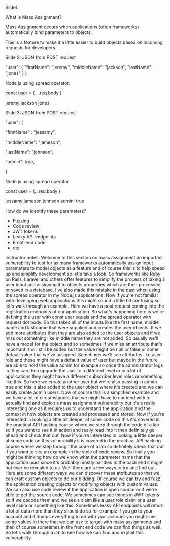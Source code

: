 

Slide1:

What is Mass Assignment?

Mass Assignment occurs when applications (often frameworks) automatically bind parameters to objects.

This is a feature to make it a little easier to build objects based on incoming requests for developers.

Slide 2:
JSON from POST request

"user": {
"firstName": "jeremy",
"middleName": "jackson",
"lastName": "jones"
}
｝

Node js using spread operator:

const user = { ...req.body }

jeremy 
jackson
jones


Slide 3:
JSON from POST request

"user": {

"firstName" : "jessamy",

"middleName": "jameson",

"lastName": "johnson",

"admin": true,

}

Node js using spread operator

const user = {...req.body }

jessamy jameson johnson admin: true


How do we identify these parameters?

- ﻿﻿Fuzzing
- ﻿﻿Code review
- ﻿﻿JWT tokens
- ﻿﻿Leaky API endpoints
- ﻿﻿Front-end code
- ﻿﻿etc


Instructor notes:
Welcome to this section on mass assignment an important vulnerability to test for as many
frameworks automatically assign input parameters to model objects as a feature and of course this
is to help speed up and simplify development so let's take a look. So frameworks like Ruby on
Rails, Laravel and others offer features to simplify the process of taking a user input and
assigning it to objects properties which are then processed or saved in a database. I've also made
this mistake in the past when using the spread operator in my Node.js applications. Now if you're
not familiar with developing web applications this might sound a little bit confusing so let's walk
through an example. Here we have a post request coming into the registration endpoints of our
application. So what's happening here is we're defining the user with const user equals and the
spread operator with request dot body. So this takes all of the inputs like the first name, middle
name and last name that were supplied and creates the user objects. If we add more attributes then
they are also added to the user objects and if we miss out something like middle name they are not
added. So usually we'll have a model for the object and so sometimes if we miss an attribute
that's important it will still be added but the value might be null or false or some default value
that we've assigned. Sometimes we'll see attributes like user role and these might have a default
value of user but maybe in the future are able to hold the value admin for example so once the
administrator logs in they can then upgrade the user to a different level or in a lot of applications
they might have a different subscriber level roles or something like this. So here we create another
user but we're also passing in admin true and this is also added to the user object where it's
created and we can easily create admin users. Now of course this is a simplified example and we have
a lot of circumstances that we might have to contend with to actually find and exploit a
mass assignment vulnerability but it's a really interesting one as it requires us to understand
the application and the context in how objects are created and processed and stored. Now if you're
interested in looking a little bit deeper at some code on this it's covered in the practical API
hacking course where we step through the code of a lab so if you want to see it in action and
really read into it then definitely go ahead and check that out. Now if you're interested in looking
a little deeper at some code on this vulnerability it is covered in the practical API hacking course
where we step through the code of a lab so definitely check that out if you want to see
an example in the style of code review. So finally you might be thinking how do we know
what the parameter name that the application uses since it's probably mostly handled in the back end
it might not ever be revealed to us. Well there are a few ways to try and find out. Here are some
different ways we can discover these attributes so that we can craft custom objects to do our bidding.
Of course we can try and fuzz the application creating objects or modifying objects with
custom values. We can also use code review if the application is open source or if we're able to get
the source code. We sometimes can see things in JWT tokens so if we decode them and we see a claim
like a user role claim or a user level claim or something like this. Sometimes leaky API endpoints
will return a lot of data more than they should do so for example if you go to your account and it
dumps everything to do with your account you might see some values in there that we can use to target
with mass assignments and then of course sometimes in the front end code we can find
things as well. So let's walk through a lab to see how we can find and exploit this vulnerability.

